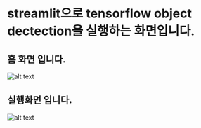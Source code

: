 # streamlit으로 tensorflow object dectection을 실행하는 화면입니다.

## 홈 화면 입니다.
![alt text](https://blog.kakaocdn.net/dn/b6eZfu/btrpusY6TfA/RFr0xkZe99yeb0mwpkyi4k/img.png)


## 실행화면 입니다.
![alt text](https://blog.kakaocdn.net/dn/FaWes/btrpu6BqXtP/yghVwlpe4P1VjzoVLtt6CK/img.png)




